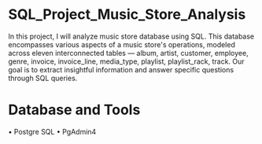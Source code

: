 # SQL_Project_Music_Store_Analysis
In this project, I will analyze music store database using SQL. This database encompasses various aspects of a music store's operations, modeled across eleven interconnected tables — album, artist, customer, employee, genre, invoice, invoice_line, media_type, playlist, playlist_rack, track. Our goal is to extract insightful information and answer specific questions through SQL queries.
# Database and Tools
•	Postgre SQL
•	PgAdmin4
